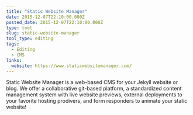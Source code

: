 ```yaml
---
title: "Static Website Manager"
date: 2015-12-07T22:10:00.000Z
posted_date: 2015-12-07T22:10:00.000Z
type: tool
slug: static-website-manager
tool_type: editing
tags:
  - Editing
  - CMS
links:
  website: https://www.staticwebsitemanager.com/
---
```

Static Website Manager is a web-based CMS for your Jekyll website or blog. We offer a collaborative git-based platform, a standardized content management system with live website previews, external deployments to your favorite hosting prodivers, and form responders to animate your static website!




